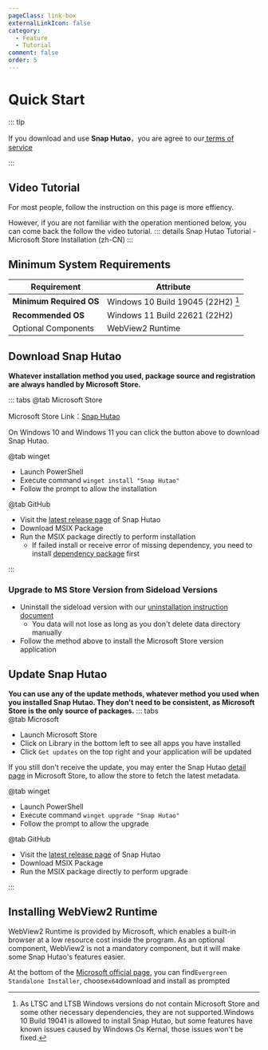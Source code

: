 ```yaml
---
pageClass: link-box
externalLinkIcon: false
category:
  - Feature
  - Tutorial
comment: false
order: 5
---
```


# Quick Start

::: tip

If you download and use **Snap Hutao**，you are agree to our[ terms of service](statements/tos.md)

:::

<!-- @include: star-request.md -->

## Video Tutorial

For most people, follow the instruction on this page is more effiency.

However, if you are not familiar with the operation mentioned below, you can come back the follow the video tutorial.
::: details Snap Hutao Tutorial - Microsoft Store Installation (zh-CN)
<BiliBili bvid="BV13A411k7B4" />
:::

## Minimum System Requirements

| Requirement             | Attribute                              |
| ----------------------- | -------------------------------------- |
| **Minimum Required OS** | Windows 10 Build 19045 (22H2) [^first] |
| **Recommended OS**      | Windows 11 Build 22621 (22H2)          |
| Optional Components     | WebView2 Runtime                       |

## Download Snap Hutao

**Whatever installation method you used, package source and registration are always handled by Microsoft Store.**

::: tabs
@tab Microsoft Store
<ms-store-badge
productid="9PH4NXJ2JN52"
theme="auto">
</ms-store-badge>

Microsoft Store Link：[Snap Hutao](https://apps.microsoft.com/store/detail/snap-hutao/9PH4NXJ2JN52)

On Windows 10 and Windows 11 you can click the button above to download Snap Hutao.

@tab winget

- Launch PowerShell
- Execute command `winget install "Snap Hutao"`
- Follow the prompt to allow the installation

@tab GitHub

- Visit the [latest release page](https://github.com/DGP-Studio/Snap.Hutao/releases/latest/) of Snap Hutao
- Download MSIX Package
- Run the MSIX package directly to perform installation
  - If failed install or receive error of missing dependency, you need to install
    [dependency package](https://d.hut.ao/releases/Dependency) first

:::

### Upgrade to MS Store Version from Sideload Versions

- Uninstall the sideload version with our [uninstallation instruction document](/advanced/uninstall.html)
  - You data will not lose as long as you don't delete data directory manually
- Follow the method above to install the Microsoft Store version application

## Update Snap Hutao

**You can use any of the update methods, whatever method you used when you installed Snap Hutao. They don't need to be consistent, as Microsoft Store is the only source of packages.**
::: tabs  
@tab Microsoft

- Launch Microsoft Store
- Click on Library in the bottom left to see all apps you have installed
- Click `Get updates` on the top right and your application will be updated

If you still don't receive the update, you may enter the Snap Hutao [detail page](<(https://apps.microsoft.com/store/detail/snap-hutao/9PH4NXJ2JN52)>) in Microsoft Store, to allow the store to fetch the latest metadata.

@tab winget

- Launch PowerShell
- Execute command `winget upgrade "Snap Hutao"`
- Follow the prompt to allow the upgrade

@tab GitHub

- Visit the [latest release page](https://github.com/DGP-Studio/Snap.Hutao/releases/latest/) of Snap Hutao
- Download MSIX Package
- Run the MSIX package directly to perform upgrade

:::

## Installing WebView2 Runtime

WebView2 Runtime is provided by Microsoft, which enables a built-in browser at a low resource cost inside the program.
As an optional component, WebView2 is not a mandatory component, but it will make some Snap Hutao's features easier.

At the bottom of the [Microsoft official page](https://developer.microsoft.com/zh-cn/microsoft-edge/webview2/),
you can find`Evergreen Standalone Installer`, choose`x64`download and install as prompted

[^first]:
    As LTSC and LTSB Windows versions do not contain Microsoft Store and some other necessary dependencies, they
    are not supported.Windows 10 Build 19041 is allowed to install Snap Hutao, but some features have known issues caused by
    Windows Os Kernal, those issues won't be fixed.

